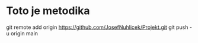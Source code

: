 # Toto je metodika

git remote add origin https://github.com/JosefNuhlicek/Projekt.git
git push -u origin main